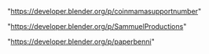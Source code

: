  
"https://developer.blender.org/p/coinmamasupportnumber"


"https://developer.blender.org/p/SammuelProductions"


"https://developer.blender.org/p/paperbenni"


 
